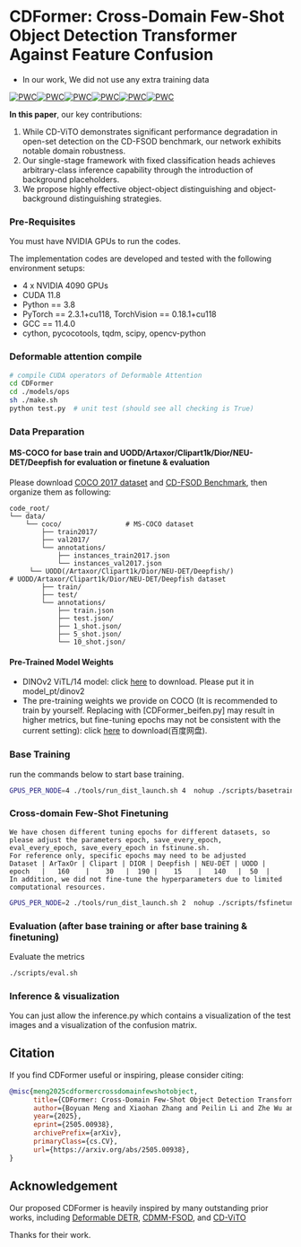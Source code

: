 # CDFormer: Cross-Domain Few-Shot Object Detection Transformer Against Feature Confusion
- In our work, We did not use any extra training data

[![PWC](https://img.shields.io/endpoint.svg?url=https://paperswithcode.com/badge/cdformer-cross-domain-few-shot-object/cross-domain-few-shot-object-detection-on)](https://paperswithcode.com/sota/cross-domain-few-shot-object-detection-on?p=cdformer-cross-domain-few-shot-object)[![PWC](https://img.shields.io/endpoint.svg?url=https://paperswithcode.com/badge/cdformer-cross-domain-few-shot-object/cross-domain-few-shot-object-detection-on-1)](https://paperswithcode.com/sota/cross-domain-few-shot-object-detection-on-1?p=cdformer-cross-domain-few-shot-object)[![PWC](https://img.shields.io/endpoint.svg?url=https://paperswithcode.com/badge/cdformer-cross-domain-few-shot-object/cross-domain-few-shot-object-detection-on-3)](https://paperswithcode.com/sota/cross-domain-few-shot-object-detection-on-3?p=cdformer-cross-domain-few-shot-object)[![PWC](https://img.shields.io/endpoint.svg?url=https://paperswithcode.com/badge/cdformer-cross-domain-few-shot-object/cross-domain-few-shot-object-detection-on-2)](https://paperswithcode.com/sota/cross-domain-few-shot-object-detection-on-2?p=cdformer-cross-domain-few-shot-object)[![PWC](https://img.shields.io/endpoint.svg?url=https://paperswithcode.com/badge/cdformer-cross-domain-few-shot-object/cross-domain-few-shot-object-detection-on-neu)](https://paperswithcode.com/sota/cross-domain-few-shot-object-detection-on-neu?p=cdformer-cross-domain-few-shot-object)[![PWC](https://img.shields.io/endpoint.svg?url=https://paperswithcode.com/badge/cdformer-cross-domain-few-shot-object/cross-domain-few-shot-object-detection-on-4)](https://paperswithcode.com/sota/cross-domain-few-shot-object-detection-on-4?p=cdformer-cross-domain-few-shot-object)


**In this paper**, our key contributions: 
1) While CD-ViTO demonstrates significant performance degradation in open-set detection on the CD-FSOD benchmark, our network exhibits notable domain robustness.
2) Our single-stage framework with fixed classification heads achieves arbitrary-class inference capability through the introduction of background placeholders.
3) We propose highly effective object-object distinguishing and object-background distinguishing strategies.



### Pre-Requisites
You must have NVIDIA GPUs to run the codes.

The implementation codes are developed and tested with the following environment setups:
- 4 x NVIDIA 4090 GPUs
- CUDA 11.8
- Python == 3.8
- PyTorch == 2.3.1+cu118, TorchVision == 0.18.1+cu118
- GCC == 11.4.0
- cython, pycocotools, tqdm, scipy, opencv-python


### Deformable attention compile
```bash
# compile CUDA operators of Deformable Attention
cd CDFormer
cd ./models/ops
sh ./make.sh
python test.py  # unit test (should see all checking is True)
```

### Data Preparation

#### MS-COCO for base train and UODD/Artaxor/Clipart1k/Dior/NEU-DET/Deepfish for evaluation or finetune & evaluation

Please download [COCO 2017 dataset](https://cocodataset.org/) and [CD-FSOD Benchmark](https://github.com/lovelyqian/CDFSOD-benchmark?tab=readme-ov-file), 
then organize them as following:

```
code_root/
└── data/
    └── coco/                # MS-COCO dataset
        ├── train2017/
        ├── val2017/
        └── annotations/
            ├── instances_train2017.json
            └── instances_val2017.json
     └── UODD(/Artaxor/Clipart1k/Dior/NEU-DET/Deepfish/)                # UODD/Artaxor/Clipart1k/Dior/NEU-DET/Deepfish dataset
        ├── train/
        ├── test/
        └── annotations/
            ├── train.json
            ├── test.json/
            ├── 1_shot.json/
            ├── 5_shot.json/
            └── 10_shot.json/
```

#### Pre-Trained Model Weights

- DINOv2 ViTL/14 model: click [here](https://github.com/facebookresearch/dinov2) to download. Please put it in model_pt/dinov2
- The pre-training weights we provide on COCO (It is recommended to train by yourself. Replacing with [CDFormer_beifen.py] may result in higher metrics, but fine-tuning epochs may not be consistent with the current setting): click [here](https://pan.baidu.com/s/1eoe9dkjNlqeQ75aD5PNLOA?pwd=w628) to download(百度网盘).

### Base Training
run the commands below to start base training.
```bash
GPUS_PER_NODE=4 ./tools/run_dist_launch.sh 4  nohup ./scripts/basetrain.sh >/dev/null 2>&1 &
```

### Cross-domain Few-Shot Finetuning
```
We have chosen different tuning epochs for different datasets, so please adjust the parameters epoch, save_every_epoch, eval_every_epoch, save_every_epoch in fstinune.sh.
For reference only, specific epochs may need to be adjusted
Dataset | ArTaxOr | Clipart | DIOR | Deepfish | NEU-DET | UODD |
epoch   |   160    |    30   |  190 |    15    |   140   |  50  |
In addition, we did not fine-tune the hyperparameters due to limited computational resources.
```
```bash
GPUS_PER_NODE=2 ./tools/run_dist_launch.sh 2  nohup ./scripts/fsfinetune.sh >/dev/null 2>&1 &
```

### Evaluation (after base training or after base training & finetuning)
Evaluate the metrics
```bash
./scripts/eval.sh
```

### Inference & visualization
You can just allow the inference.py which contains a visualization of the test images and a visualization of the confusion matrix.

## Citation
If you find CDFormer useful or inspiring, please consider citing:

```bibtex
@misc{meng2025cdformercrossdomainfewshotobject,
      title={CDFormer: Cross-Domain Few-Shot Object Detection Transformer Against Feature Confusion}, 
      author={Boyuan Meng and Xiaohan Zhang and Peilin Li and Zhe Wu and Yiming Li and Wenkai Zhao and Beinan Yu and Hui-Liang Shen},
      year={2025},
      eprint={2505.00938},
      archivePrefix={arXiv},
      primaryClass={cs.CV},
      url={https://arxiv.org/abs/2505.00938}, 
}
```

## Acknowledgement
Our proposed CDFormer is heavily inspired by many outstanding prior works, including [Deformable DETR](https://arxiv.org/pdf/2010.04159), [CDMM-FSOD](https://arxiv.org/pdf/2502.16469), and [CD-ViTO](https://arxiv.org/pdf/2402.03094)

Thanks for their work.
